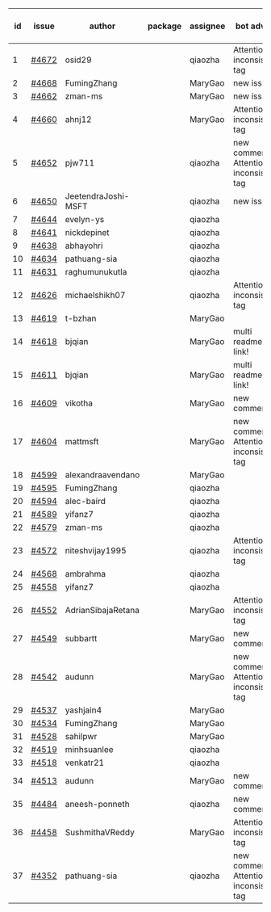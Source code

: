 | id | issue | author | package | assignee | bot advice | created date of issue | target release date | date from target |
| ------ | ------ | ------ | ------ | ------ | ------ | ------ | ------ | :-----: |
| 1 | [#4672](https://github.com/Azure/sdk-release-request/issues/4672) | osid29 |  | qiaozha | Attention to inconsistent tag | 10-23 | 11-24 |  |
| 2 | [#4668](https://github.com/Azure/sdk-release-request/issues/4668) | FumingZhang |  | MaryGao | new issue. | 10-20 | 11-24 |  |
| 3 | [#4662](https://github.com/Azure/sdk-release-request/issues/4662) | zman-ms |  | MaryGao | new issue. | 10-18 | 11-24 |  |
| 4 | [#4660](https://github.com/Azure/sdk-release-request/issues/4660) | ahnj12 |  | MaryGao | Attention to inconsistent tag | 10-17 | 11-24 |  |
| 5 | [#4652](https://github.com/Azure/sdk-release-request/issues/4652) | pjw711 |  | qiaozha | new comment. Attention to inconsistent tag | 10-13 | 11-24 |  |
| 6 | [#4650](https://github.com/Azure/sdk-release-request/issues/4650) | JeetendraJoshi-MSFT |  | qiaozha | new issue. | 10-13 | 11-24 |  |
| 7 | [#4644](https://github.com/Azure/sdk-release-request/issues/4644) | evelyn-ys |  | qiaozha |  | 10-13 | 10-27 |  |
| 8 | [#4641](https://github.com/Azure/sdk-release-request/issues/4641) | nickdepinet |  | qiaozha |  | 10-12 | 10-27 |  |
| 9 | [#4638](https://github.com/Azure/sdk-release-request/issues/4638) | abhayohri |  | qiaozha |  | 10-12 | 10-27 |  |
| 10 | [#4634](https://github.com/Azure/sdk-release-request/issues/4634) | pathuang-sia |  | qiaozha |  | 10-12 | 10-27 |  |
| 11 | [#4631](https://github.com/Azure/sdk-release-request/issues/4631) | raghumunukutla |  | qiaozha |  | 10-12 | 10-27 |  |
| 12 | [#4626](https://github.com/Azure/sdk-release-request/issues/4626) | michaelshikh07 |  | qiaozha | Attention to inconsistent tag | 10-09 | 10-27 |  |
| 13 | [#4619](https://github.com/Azure/sdk-release-request/issues/4619) | t-bzhan |  | MaryGao |  | 10-08 | 10-27 |  |
| 14 | [#4618](https://github.com/Azure/sdk-release-request/issues/4618) | bjqian |  | MaryGao | multi readme link! | 10-07 | 10-27 |  |
| 15 | [#4611](https://github.com/Azure/sdk-release-request/issues/4611) | bjqian |  | MaryGao | multi readme link! | 10-07 | 10-27 |  |
| 16 | [#4609](https://github.com/Azure/sdk-release-request/issues/4609) | vikotha |  | MaryGao | new comment. | 10-06 | 10-27 |  |
| 17 | [#4604](https://github.com/Azure/sdk-release-request/issues/4604) | mattmsft |  | MaryGao | new comment. Attention to inconsistent tag | 10-03 | 10-27 |  |
| 18 | [#4599](https://github.com/Azure/sdk-release-request/issues/4599) | alexandraavendano |  | MaryGao |  | 10-02 | 10-27 |  |
| 19 | [#4595](https://github.com/Azure/sdk-release-request/issues/4595) | FumingZhang |  | qiaozha |  | 09-29 | 10-27 |  |
| 20 | [#4594](https://github.com/Azure/sdk-release-request/issues/4594) | alec-baird |  | qiaozha |  | 09-28 | 10-27 |  |
| 21 | [#4589](https://github.com/Azure/sdk-release-request/issues/4589) | yifanz7 |  | qiaozha |  | 09-28 | 10-27 |  |
| 22 | [#4579](https://github.com/Azure/sdk-release-request/issues/4579) | zman-ms |  | qiaozha |  | 09-26 | 10-27 |  |
| 23 | [#4572](https://github.com/Azure/sdk-release-request/issues/4572) | niteshvijay1995 |  | qiaozha | Attention to inconsistent tag | 09-26 | 10-27 |  |
| 24 | [#4568](https://github.com/Azure/sdk-release-request/issues/4568) | ambrahma |  | qiaozha |  | 09-25 | 10-27 |  |
| 25 | [#4558](https://github.com/Azure/sdk-release-request/issues/4558) | yifanz7 |  | qiaozha |  | 09-25 | 10-27 |  |
| 26 | [#4552](https://github.com/Azure/sdk-release-request/issues/4552) | AdrianSibajaRetana |  | MaryGao | Attention to inconsistent tag | 09-22 | 10-27 |  |
| 27 | [#4549](https://github.com/Azure/sdk-release-request/issues/4549) | subbartt |  | MaryGao | new comment. | 09-22 | 10-27 |  |
| 28 | [#4542](https://github.com/Azure/sdk-release-request/issues/4542) | audunn |  | MaryGao | new comment. Attention to inconsistent tag | 09-21 | 10-27 |  |
| 29 | [#4537](https://github.com/Azure/sdk-release-request/issues/4537) | yashjain4 |  | MaryGao |  | 09-21 | 10-27 |  |
| 30 | [#4534](https://github.com/Azure/sdk-release-request/issues/4534) | FumingZhang |  | MaryGao |  | 09-21 | 10-27 |  |
| 31 | [#4528](https://github.com/Azure/sdk-release-request/issues/4528) | sahilpwr |  | MaryGao |  | 09-20 | 10-27 |  |
| 32 | [#4519](https://github.com/Azure/sdk-release-request/issues/4519) | minhsuanlee |  | qiaozha |  | 09-13 | 10-27 |  |
| 33 | [#4518](https://github.com/Azure/sdk-release-request/issues/4518) | venkatr21 |  | qiaozha |  | 09-13 | 10-27 |  |
| 34 | [#4513](https://github.com/Azure/sdk-release-request/issues/4513) | audunn |  | MaryGao | new comment. | 09-08 | 10-27 |  |
| 35 | [#4484](https://github.com/Azure/sdk-release-request/issues/4484) | aneesh-ponneth |  | qiaozha | new comment. | 08-31 | 09-22 |  |
| 36 | [#4458](https://github.com/Azure/sdk-release-request/issues/4458) | SushmithaVReddy |  | MaryGao | Attention to inconsistent tag | 08-23 | 09-22 |  |
| 37 | [#4352](https://github.com/Azure/sdk-release-request/issues/4352) | pathuang-sia |  | qiaozha | new comment. Attention to inconsistent tag | 07-20 | 09-22 |  |
